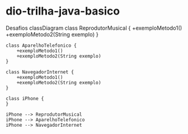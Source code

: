 # dio-trilha-java-basico
Desafios
classDiagram
    class ReprodutorMusical {
        +exemploMetodo1()
        +exemploMetodo2(String exemplo)
    }

    class AparelhoTelefonico {
        +exemploMetodo1()
        +exemploMetodo2(String exemplo)
    }

    class NavegadorInternet {
        +exemploMetodo1()
        +exemploMetodo2(String exemplo)
    }

    class iPhone {
    }

    iPhone --> ReprodutorMusical
    iPhone --> AparelhoTelefonico
    iPhone --> NavegadorInternet
